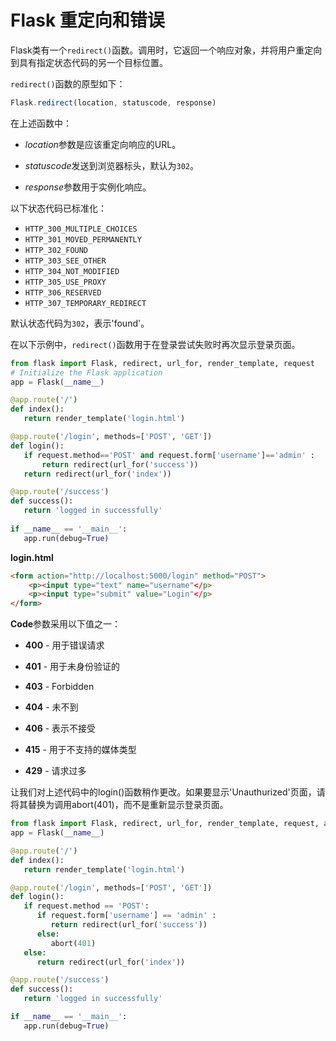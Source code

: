 # Flask 重定向和错误

Flask类有一个`redirect()`函数。调用时，它返回一个响应对象，并将用户重定向到具有指定状态代码的另一个目标位置。

`redirect()`函数的原型如下：

```javascript
Flask.redirect(location, statuscode, response)
```

在上述函数中：

- *location*参数是应该重定向响应的URL。

- *statuscode*发送到浏览器标头，默认为`302`。

- *response*参数用于实例化响应。

以下状态代码已标准化：

- `HTTP_300_MULTIPLE_CHOICES`
- `HTTP_301_MOVED_PERMANENTLY`
- `HTTP_302_FOUND`
- `HTTP_303_SEE_OTHER`
- `HTTP_304_NOT_MODIFIED`
- `HTTP_305_USE_PROXY`
- `HTTP_306_RESERVED`
- `HTTP_307_TEMPORARY_REDIRECT`

默认状态代码为`302`，表示'found'。

在以下示例中，`redirect()`函数用于在登录尝试失败时再次显示登录页面。

```python
from flask import Flask, redirect, url_for, render_template, request
# Initialize the Flask application
app = Flask(__name__)

@app.route('/')
def index():
   return render_template('login.html')

@app.route('/login', methods=['POST', 'GET'])
def login():
   if request.method=='POST' and request.form['username']=='admin' :
       return redirect(url_for('success'))
   return redirect(url_for('index'))

@app.route('/success')
def success():
   return 'logged in successfully'
	
if __name__ == '__main__':
   app.run(debug=True)
```

**login.html**

```html
<form action="http://localhost:5000/login" method="POST">
    <p><input type="text" name="username"</p>
    <p><input type="submit" value="Login"</p>
</form>
```

**Code**参数采用以下值之一：

- **400** - 用于错误请求

- **401** - 用于未身份验证的

- **403** - Forbidden

- **404** - 未不到

- **406** - 表示不接受

- **415** - 用于不支持的媒体类型

- **429** - 请求过多

让我们对上述代码中的login()函数稍作更改。如果要显示'Unauthurized'页面，请将其替换为调用abort(401)，而不是重新显示登录页面。

```python
from flask import Flask, redirect, url_for, render_template, request, abort
app = Flask(__name__)

@app.route('/')
def index():
   return render_template('login.html')

@app.route('/login', methods=['POST', 'GET'])
def login():
   if request.method == 'POST':
      if request.form['username'] == 'admin' :
         return redirect(url_for('success'))
      else:
         abort(401)
   else:
      return redirect(url_for('index'))

@app.route('/success')
def success():
   return 'logged in successfully'

if __name__ == '__main__':
   app.run(debug=True)
```


